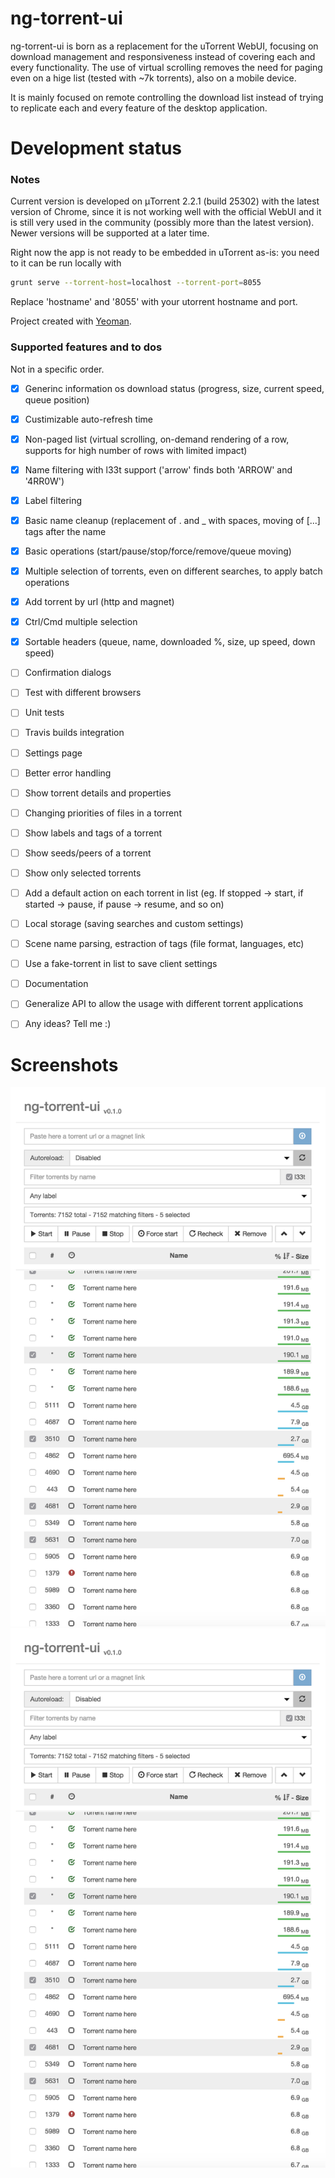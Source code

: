 ng-torrent-ui
=============

ng-torrent-ui is born as a replacement for the uTorrent WebUI, focusing on download management and responsiveness instead of covering each and every functionality.
The use of virtual scrolling removes the need for paging even on a hige list (tested with ~7k torrents), also on a mobile device.

It is mainly focused on remote controlling the download list instead of trying to replicate each and every feature of the desktop application.

Development status
==================

### Notes

Current version is developed on μTorrent 2.2.1 (build 25302) with the latest version of Chrome, since it is not working well with the official WebUI and it is still very used in the community (possibly more than the latest version). Newer versions will be supported at a later time.

Right now the app is not ready to be embedded in uTorrent as-is: you need to it can be run locally with

```bash
grunt serve --torrent-host=localhost --torrent-port=8055
```

Replace 'hostname' and '8055' with your utorrent hostname and port.


Project created with [Yeoman](http://yeoman.io).

### Supported features and to dos

Not in a specific order.

- [x] Generinc information os download status (progress, size, current speed, queue position)
- [x] Custimizable auto-refresh time
- [x] Non-paged list (virtual scrolling, on-demand rendering of a row, supports for high number of rows with limited impact)
- [x] Name filtering with l33t support ('arrow' finds both 'ARROW' and '4RR0W')
- [x] Label filtering
- [x] Basic name cleanup (replacement of . and _ with spaces, moving of [...] tags after the name
- [x] Basic operations (start/pause/stop/force/remove/queue moving)
- [x] Multiple selection of torrents, even on different searches, to apply batch operations
- [x] Add torrent by url (http and magnet)
- [x] Ctrl/Cmd multiple selection
- [x] Sortable headers (queue, name, downloaded %, size, up speed, down speed)
- [ ] Confirmation dialogs
- [ ] Test with different browsers
- [ ] Unit tests
- [ ] Travis builds integration
- [ ] Settings page
- [ ] Better error handling
- [ ] Show torrent details and properties
- [ ] Changing priorities of files in a torrent
- [ ] Show labels and tags of a torrent
- [ ] Show seeds/peers of a torrent
- [ ] Show only selected torrents
- [ ] Add a default action on each torrent in list (eg. If stopped -> start, if started -> pause, if pause -> resume, and so on)
- [ ] Local storage (saving searches and custom settings)
- [ ] Scene name parsing, estraction of tags (file format, languages, etc)
- [ ] Use a fake-torrent in list to save client settings
- [ ] Documentation
- [ ] Generalize API to allow the usage with different torrent applications
- [ ] Any ideas? Tell me :)


Screenshots
===========
![Desktop view](screenshots/responsive.png?raw=true "Desktop view")
![Responsive view](screenshots/responsive.png?raw=true "Responsive view")

